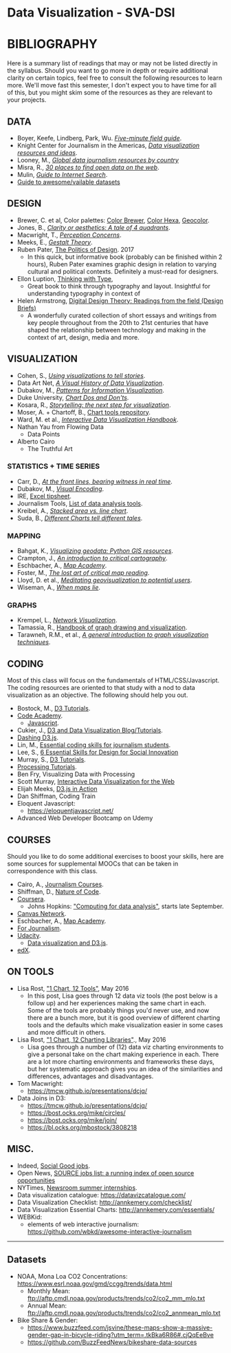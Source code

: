 Data Visualization - SVA-DSI
========

# BIBLIOGRAPHY

Here is a summary list of readings that may or may not be listed directly in the syllabus. Should you want to go more in depth or require additional clarity on certain topics, feel free to consult the following resources to learn more. We'll move fast this semester, I don't expect you to have time for all of this, but you might skim some of the resources as they are relevant to your projects.

## DATA
* Boyer, Keefe, Lindberg, Park, Wu. [_Five-minute field guide_](http://datajournalismhandbook.org/1.0/en/getting_data_0.html).
* Knight Center for Journalism in the Americas, [_Data visualization resources and ideas_](http://www.mulinblog.com/data-visualization-resources-and-ideas/).
* Looney, M., [_Global data journalism resources by country_](http://ijnet.org/blog/global-data-journalism-resources)
* Misra, R., [_30 places to find open data on the web_](http://blog.visual.ly/data-sources/).
* Mulin, [_Guide to Internet Search_](http://www.mulinblog.com/guide-to-internet-search/).
* [Guide to awesome/vailable datasets](https://github.com/caesar0301/awesome-public-datasets)

## DESIGN
* Brewer, C. et al, Color palettes: [Color Brewer](http://colorbrewer2.org/), [Color Hexa](http://www.colorhexa.com/), [Geocolor](http://geocolor.io/).
* Jones, B., [_Clarity or aesthetics: A tale of 4 quadrants_](http://dataremixed.com/2012/05/clarity-or-aesthetics-part-2-a-tale-of-four-quadrants/).
* Macwright, T., [_Perception Concerns_](https://github.com/tmcw/perception).
* Meeks, E., [_Gestalt Theory_](http://emeeks.github.io/gestaltdataviz/section1.html).
* Ruben Pater, [The Politics of Design](https://www.amazon.com/Politics-Design-Global-Manual-Communication/dp/9063694229). 2017
  - In this quick, but informative book (probably can be finished within 2 hours), Ruben Pater examines graphic design in relation to varying cultural and political contexts. Definitely a must-read for designers.
* Ellon Luption, [Thinking with Type](https://www.amazon.com/Thinking-Type-2nd-revised-expanded/dp/1568989695/ref=sr_1_1?s=books&ie=UTF8&qid=1534086229&sr=1-1&keywords=thinking+with+type),
  - Great book to think through typography and layout. Insightful for understanding typography in context of
* Helen Armstrong, [Digital Design Theory: Readings from the field (Design Briefs)](https://www.amazon.com/Digital-Design-Theory-Readings-Briefs/dp/1616893087)
  - A wonderfully curated collection of short essays and writings from key people throughout from the 20th to 21st centuries that have shaped the relationship between technology and making in the context of art, design, media and more.


## VISUALIZATION
* Cohen, S., [_Using visualizations to tell stories_](http://datajournalismhandbook.org/1.0/en/delivering_data_4.html).
* Data Art Net, [_A Visual History of Data Visualization_](http://data-art.net/resources/history_of_vis.php).
* Dubakov, M., [_Patterns for Information Visualization_](http://www.targetprocess.com/articles/information-visualization/).
* Duke University, [_Chart Dos and Don'ts_](http://guides.library.duke.edu/datavis/topten).
* Kosara, R., [_Storytelling: the next step for visualization_](http://kosara.net/papers/2013/Kosara_Computer_2013.pdf).
* Moser, A. + Chartoff, B., [Chart tools repository](https://github.com/auremoser/chart-tools).
* Ward, M. et al., [_Interactive Data Visualization Handbook_](http://www.idvbook.com/the-book/contents/).
* Nathan Yau from Flowing Data
  - Data Points
* Alberto Cairo
  - The Truthful Art


### STATISTICS + TIME SERIES
* Carr, D., [_At the front lines, bearing witness in real time_](http://www.nytimes.com/2014/07/28/business/media/at-front-lines-bearing-witness-in-real-time.html?module=Search&mabReward=relbias%3Ar%2C%7B%221%22%3A%22RI%3A8%22%7D).
* Dubakov, M., [_Visual Encoding_](http://www.targetprocess.com/articles/visual-encoding.html).
* IRE, [Excel tipsheet](http://ire.org/media/uploads/car2013_tipsheets/excel_1_tipsheet.pdf).
* Journalism Tools, [List of data analysis tools](https://www.pinterest.com/journalismtools/data-analysis-scraping-resources/).
* Kreibel, A., [_Stacked area vs. line chart_](http://vizwiz.blogspot.com/2012/10/stacked-area-chart-vs-line-chart-great.html).
* Suda, B., [_Different Charts tell different tales_](http://datajournalismhandbook.org/1.0/en/delivering_data_6.html).

### MAPPING
* Bahgat, K., [_Visualizing geodata: Python GIS resources_](https://pythongisresources.wordpress.com/toolkits/).
* Crampton, J., [_An introduction to critical cartography_](http://www.researchgate.net/publication/241435510_An_Introduction_to_Critical_Cartography).
* Eschbacher, A., [_Map Academy_](https://carto.com/academy/).
* Foster, M., [_The lost art of critical map reading_](http://www.graphicarto.com/the-lost-art-of-critical-map-reading/).
* Lloyd, D. et al., [_Meditating geovisualization to potential users_](https://www.e-education.psu.edu/geog583/sites/www.e-education.psu.edu.geog583/files/Lloyd_Prototyping_GeoViz.pdf).
* Wiseman, A., [_When maps lie_](http://www.citylab.com/design/2015/06/when-maps-lie/396761/).


### GRAPHS
* Krempel, L., [_Network Visualization_](http://sisob.lcc.uma.es/repositorio/private_documents/papers/Collide/Krempel_NetworkVisualization.pdf).
* Tamassia, R., [Handbook of graph drawing and visualization](https://cs.brown.edu/~rt/gdhandbook/).
* Tarawneh, R.M., et al., [_A general introduction to graph visualization techniques_](http://drops.dagstuhl.de/opus/volltexte/2012/3748/pdf/13.pdf).

## CODING
Most of this class will focus on the fundamentals of HTML/CSS/Javascript. The coding resources are oriented to that study with a nod to data visualization as an objective. The following should help you out.

* Bostock, M., [D3 Tutorials](https://github.com/mbostock/d3/wiki/Tutorials).
* [Code Academy](https://www.codecademy.com/).
	* [Javascript](https://www.codecademy.com/tracks/javascript-combined).
* Cukier, J., [D3 and Data Visualization Blog/Tutorials](http://www.jeromecukier.net/).
* [Dashing D3.js](https://www.dashingd3js.com/).
* Lin, M., [Essential coding skills for journalism students](http://www.mulinblog.com/essential-coding-skills-journalism-students/).
* Lee, S., [6 Essential Skills for Design for Social Innovation](https://medium.com/foossa-files/6-essential-skills-for-design-and-social-innovation-d81d9a5bac15#.ciixdtfqw)
* Murray, S., [D3 Tutorials](http://alignedleft.com/tutorials/d3/).
* [Processing Tutorials](https://processing.org/tutorials/).
* Ben Fry, Visualizing Data with Processing
* Scott Murray, [Interactive Data Visualization for the Web]()
* Elijah Meeks, [D3.js in Action]()
* Dan Shiffman, Coding Train
* Eloquent Javascript:
  - https://eloquentjavascript.net/
* Advanced Web Developer Bootcamp on Udemy


## COURSES
Should you like to do some additional exercises to boost your skills, here are some sources for supplemental MOOCs that can be taken in correspondence with this class.

* Cairo, A., [Journalism Courses](http://journalismcourses.org/).
* Shiffman, D., [Nature of Code](http://natureofcode.com/).
* [Coursera](https://www.coursera.org/).
	* Johns Hopkins: ["Computing for data analysis"](https://www.coursera.org/course/compdata), starts late September.
* [Canvas Network](https://www.canvas.net/).
* Eschbacher, A., [Map Academy](https://carto.com/academy/).
* [For Journalism](http://forjournalism.com/).
* [Udacity](https://www.udacity.com/).
	* [Data visualization and D3.js](https://www.udacity.com/course/data-visualization-and-d3js--ud507).
* [edX](https://www.edx.org/).

## ON TOOLS

* Lisa Rost, ["1 Chart, 12 Tools"](https://lisacharlotterost.github.io/2016/05/17/one-chart-tools/), May 2016
  - In this post, Lisa goes through 12 data viz tools (the post below is a follow up) and her experiences making the same chart in each. Some of the tools are probably things you'd never use, and now there are a bunch more, but it is good overview of different charting tools and the defaults which make visualization easier in some cases and more difficult in others.
* Lisa Rost, ["1 Chart, 12 Charting Libraries"](https://lisacharlotterost.github.io/2016/05/17/one-chart-code/)., May 2016
  - Lisa goes through a number of (12) data viz charting environments to give a personal take on the chart making experience in each. There are a lot more charting environments and frameworks these days, but her systematic approach gives you an idea of the similarities and differences, advantages and disadvantages.
* Tom Macwright:
  - https://tmcw.github.io/presentations/dcjq/
* Data Joins in D3:
  - https://tmcw.github.io/presentations/dcjq/
  - https://bost.ocks.org/mike/circles/
  - https://bost.ocks.org/mike/join/
  - https://bl.ocks.org/mbostock/3808218


## MISC.
* Indeed, [Social Good jobs](http://socialgoodjobs.org/).
* Open News, [SOURCE jobs list: a running index of open source opportunities](https://source.opennews.org/en-US/jobs/)
* NYTimes, [Newsroom summer internships](http://www.nytco.com/careers/Newsroom-Summer-Internships/).
* Data visualization catalogue: https://datavizcatalogue.com/
* Data Visualization Checklist: http://annkemery.com/checklist/
* Data Visualization Essential Charts: http://annkemery.com/essentials/
* WEBKid:
  - elements of web interactive journalism: https://github.com/wbkd/awesome-interactive-journalism


***

## Datasets

* NOAA, Mona Loa CO2 Concentrations: https://www.esrl.noaa.gov/gmd/ccgg/trends/data.html
   - Monthly Mean: ftp://aftp.cmdl.noaa.gov/products/trends/co2/co2_mm_mlo.txt
   - Annual Mean: ftp://aftp.cmdl.noaa.gov/products/trends/co2/co2_annmean_mlo.txt
* Bike Share & Gender:
  - https://www.buzzfeed.com/jsvine/these-maps-show-a-massive-gender-gap-in-bicycle-riding?utm_term=.tkBka6R86#.cjQqEeBve
  - https://github.com/BuzzFeedNews/bikeshare-data-sources
